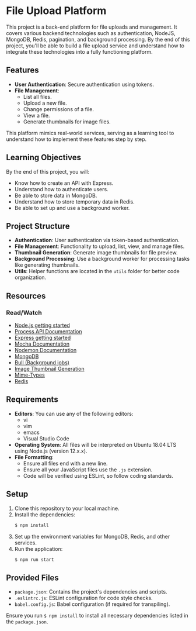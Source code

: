 # File Upload Platform

This project is a back-end platform for file uploads and management. It covers various backend technologies such as authentication, NodeJS, MongoDB, Redis, pagination, and background processing. By the end of this project, you'll be able to build a file upload service and understand how to integrate these technologies into a fully functioning platform.

## Features

- **User Authentication**: Secure authentication using tokens.
- **File Management**:
  - List all files.
  - Upload a new file.
  - Change permissions of a file.
  - View a file.
  - Generate thumbnails for image files.
  
This platform mimics real-world services, serving as a learning tool to understand how to implement these features step by step.

## Learning Objectives

By the end of this project, you will:

- Know how to create an API with Express.
- Understand how to authenticate users.
- Be able to store data in MongoDB.
- Understand how to store temporary data in Redis.
- Be able to set up and use a background worker.

## Project Structure

- **Authentication**: User authentication via token-based authentication.
- **File Management**: Functionality to upload, list, view, and manage files.
- **Thumbnail Generation**: Generate image thumbnails for file preview.
- **Background Processing**: Use a background worker for processing tasks like generating thumbnails.
- **Utils**: Helper functions are located in the `utils` folder for better code organization.

## Resources

### Read/Watch

- [Node.js getting started](https://nodejs.org/en/docs/guides/)
- [Process API Documentation](https://nodejs.org/dist/latest-v12.x/docs/api/process.html)
- [Express getting started](https://expressjs.com/en/starter/installing.html)
- [Mocha Documentation](https://mochajs.org/)
- [Nodemon Documentation](https://www.npmjs.com/package/nodemon)
- [MongoDB](https://www.mongodb.com/)
- [Bull (Background jobs)](https://github.com/OptimalBits/bull)
- [Image Thumbnail Generation](https://www.npmjs.com/package/sharp)
- [Mime-Types](https://www.npmjs.com/package/mime-types)
- [Redis](https://redis.io/)

## Requirements

- **Editors**: You can use any of the following editors:
  - vi
  - vim
  - emacs
  - Visual Studio Code
- **Operating System**: All files will be interpreted on Ubuntu 18.04 LTS using Node.js (version 12.x.x).
- **File Formatting**:
  - Ensure all files end with a new line.
  - Ensure all your JavaScript files use the `.js` extension.
  - Code will be verified using ESLint, so follow coding standards.

## Setup

1. Clone this repository to your local machine.
2. Install the dependencies:
    ```bash
    $ npm install
    ```
3. Set up the environment variables for MongoDB, Redis, and other services.
4. Run the application:
    ```bash
    $ npm run start
    ```

## Provided Files

- `package.json`: Contains the project's dependencies and scripts.
- `.eslintrc.js`: ESLint configuration for code style checks.
- `babel.config.js`: Babel configuration (if required for transpiling).
  
Ensure you run `$ npm install` to install all necessary dependencies listed in the `package.json`.

